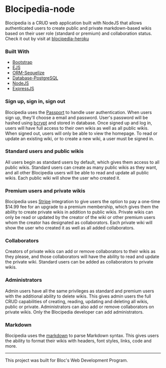 # Blocipedia-node

Blocipedia is a CRUD web application built with NodeJS that allows authenticated users to create public and private markdown-based wikis based on their user role (standard or premium) and collaboration status. Check it out by visit at [blocipedia-heroku](https://maiphutri-blocipedia.herokuapp.com)

### Built With
* [Bootstrap](https://getbootstrap.com)
* [EJS](https://github.com/mde/ejs)
* [ORM-Sequelize](https://github.com/sequelize/sequelize)
* [Database-PostgreSQL](https://github.com/brianc/node-postgres)
* [NodeJS](https://nodejs.org/en)
* [ExpressJS](https://expressjs.com)

### Sign up, sign in, sign out
Blocipedia uses the [Passport](http://www.passportjs.org) to handle user authentication. When users sign up, they'll choose a email and password. User's password will be hashed using [bcrypt](https://github.com/dcodeIO/bcrypt.js) and stored in database. Once signed up and log in, users will have full access to their own wikis as well as all public wikis. When signed out, users will only be able to view the homepage. To read or update an existing wiki, or to create a new wiki, a user must be signed in.

### Standard users and public wikis
All users begin as standard users by default, which gives them access to all public wikis. Standard users can create as many public wikis as they want, and all other Blocipedia users will be able to read and update all public wikis. Each public wiki will show the user who created it.

### Premium users and private wikis
Blocipedia uses [Stripe](https://stripe.com) integration to give users the option to pay a one-time $14.99 fee for an upgrade to a premium membership, which gives them the ability to create private wikis in addition to public wikis. Private wikis can only be read or updated by the creator of the wiki or other premium users whom the creator has designated as collaborators. Each private wiki will show the user who created it as well as all added collaborators.

### Collaborators
Creators of private wikis can add or remove collaborators to their wikis as they please, and those collaborators will have the ability to read and update the private wiki. Standard users can be added as collaborators to private wikis.

### Administrators
Admin users have all the same privileges as standard and premium users with the additional ability to delete wikis. This gives admin users the full CRUD capabilities of creating, reading, updating and deleting all wikis, public or private. Administrators can also add or remove collaborators on private wikis. Only the Blocipedia developer can add administrators.

### Markdown
Blocipedia uses the [markdown](https://www.npmjs.com/package/markdown) to parse Markdown syntax. This gives users the ability to format their wikis with headers, font styles, links, code and more.
___
This project was built for Bloc's Web Development Program.
